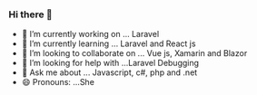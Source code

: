 ### Hi there 👋

- 🔭 I’m currently working on ... Laravel
- 🌱 I’m currently learning ... Laravel and React js
- 👯 I’m looking to collaborate on ... Vue js, Xamarin and Blazor 
- 🤔 I’m looking for help with ...Laravel Debugging
- 💬 Ask me about ... Javascript, c#, php and .net 
- 😄 Pronouns: ...She

